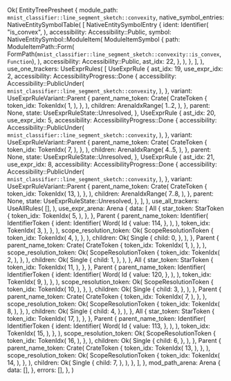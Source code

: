 Ok(
    EntityTreePresheet {
        module_path: `mnist_classifier::line_segment_sketch::convexity`,
        native_symbol_entries: NativeEntitySymbolTable(
            [
                NativeEntitySymbolEntry {
                    ident: Identifier(
                        "is_convex",
                    ),
                    accessibility: Accessibility::Public,
                    symbol: NativeEntitySymbol::ModuleItem(
                        ModuleItemSymbol {
                            path: ModuleItemPath::Form(
                                FormPath(`mnist_classifier::line_segment_sketch::convexity::is_convex`, `Function`),
                            ),
                            accessibility: Accessibility::Public,
                            ast_idx: 22,
                        },
                    ),
                },
            ],
        ),
        use_one_trackers: UseExprRules(
            [
                UseExprRule {
                    ast_idx: 19,
                    use_expr_idx: 2,
                    accessibility: AccessibilityProgress::Done {
                        accessibility: Accessibility::PublicUnder(
                            `mnist_classifier::line_segment_sketch::convexity`,
                        ),
                    },
                    variant: UseExprRuleVariant::Parent {
                        parent_name_token: Crate(
                            CrateToken {
                                token_idx: TokenIdx(
                                    1,
                                ),
                            },
                        ),
                        children: ArenaIdxRange(
                            1..2,
                        ),
                    },
                    parent: None,
                    state: UseExprRuleState::Unresolved,
                },
                UseExprRule {
                    ast_idx: 20,
                    use_expr_idx: 5,
                    accessibility: AccessibilityProgress::Done {
                        accessibility: Accessibility::PublicUnder(
                            `mnist_classifier::line_segment_sketch::convexity`,
                        ),
                    },
                    variant: UseExprRuleVariant::Parent {
                        parent_name_token: Crate(
                            CrateToken {
                                token_idx: TokenIdx(
                                    7,
                                ),
                            },
                        ),
                        children: ArenaIdxRange(
                            4..5,
                        ),
                    },
                    parent: None,
                    state: UseExprRuleState::Unresolved,
                },
                UseExprRule {
                    ast_idx: 21,
                    use_expr_idx: 8,
                    accessibility: AccessibilityProgress::Done {
                        accessibility: Accessibility::PublicUnder(
                            `mnist_classifier::line_segment_sketch::convexity`,
                        ),
                    },
                    variant: UseExprRuleVariant::Parent {
                        parent_name_token: Crate(
                            CrateToken {
                                token_idx: TokenIdx(
                                    13,
                                ),
                            },
                        ),
                        children: ArenaIdxRange(
                            7..8,
                        ),
                    },
                    parent: None,
                    state: UseExprRuleState::Unresolved,
                },
            ],
        ),
        use_all_trackers: UseAllRules(
            [],
        ),
        use_expr_arena: Arena {
            data: [
                All {
                    star_token: StarToken {
                        token_idx: TokenIdx(
                            5,
                        ),
                    },
                },
                Parent {
                    parent_name_token: Identifier(
                        IdentifierToken {
                            ident: Identifier(
                                Word(
                                    Id {
                                        value: 114,
                                    },
                                ),
                            ),
                            token_idx: TokenIdx(
                                3,
                            ),
                        },
                    ),
                    scope_resolution_token: Ok(
                        ScopeResolutionToken {
                            token_idx: TokenIdx(
                                4,
                            ),
                        },
                    ),
                    children: Ok(
                        Single {
                            child: 0,
                        },
                    ),
                },
                Parent {
                    parent_name_token: Crate(
                        CrateToken {
                            token_idx: TokenIdx(
                                1,
                            ),
                        },
                    ),
                    scope_resolution_token: Ok(
                        ScopeResolutionToken {
                            token_idx: TokenIdx(
                                2,
                            ),
                        },
                    ),
                    children: Ok(
                        Single {
                            child: 1,
                        },
                    ),
                },
                All {
                    star_token: StarToken {
                        token_idx: TokenIdx(
                            11,
                        ),
                    },
                },
                Parent {
                    parent_name_token: Identifier(
                        IdentifierToken {
                            ident: Identifier(
                                Word(
                                    Id {
                                        value: 120,
                                    },
                                ),
                            ),
                            token_idx: TokenIdx(
                                9,
                            ),
                        },
                    ),
                    scope_resolution_token: Ok(
                        ScopeResolutionToken {
                            token_idx: TokenIdx(
                                10,
                            ),
                        },
                    ),
                    children: Ok(
                        Single {
                            child: 3,
                        },
                    ),
                },
                Parent {
                    parent_name_token: Crate(
                        CrateToken {
                            token_idx: TokenIdx(
                                7,
                            ),
                        },
                    ),
                    scope_resolution_token: Ok(
                        ScopeResolutionToken {
                            token_idx: TokenIdx(
                                8,
                            ),
                        },
                    ),
                    children: Ok(
                        Single {
                            child: 4,
                        },
                    ),
                },
                All {
                    star_token: StarToken {
                        token_idx: TokenIdx(
                            17,
                        ),
                    },
                },
                Parent {
                    parent_name_token: Identifier(
                        IdentifierToken {
                            ident: Identifier(
                                Word(
                                    Id {
                                        value: 113,
                                    },
                                ),
                            ),
                            token_idx: TokenIdx(
                                15,
                            ),
                        },
                    ),
                    scope_resolution_token: Ok(
                        ScopeResolutionToken {
                            token_idx: TokenIdx(
                                16,
                            ),
                        },
                    ),
                    children: Ok(
                        Single {
                            child: 6,
                        },
                    ),
                },
                Parent {
                    parent_name_token: Crate(
                        CrateToken {
                            token_idx: TokenIdx(
                                13,
                            ),
                        },
                    ),
                    scope_resolution_token: Ok(
                        ScopeResolutionToken {
                            token_idx: TokenIdx(
                                14,
                            ),
                        },
                    ),
                    children: Ok(
                        Single {
                            child: 7,
                        },
                    ),
                },
            ],
        },
        mod_path_arena: Arena {
            data: [],
        },
        errors: [],
    },
)